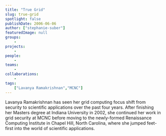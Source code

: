 ```yaml
---
title: "True Grid"
slug: true-grid
spotlight: false
publishDate: 2006-06-06
author: ["stephanie-suber"]
featuredImage: null
groups:
    - 
projects:
    - 
people:
    - 
teams: 
    - 
collaborations:
    - 
tags:
    ["Lavanya Ramakrishnan","MCNC"]
---
```

Lavanya Ramakrishnan has seen her grid computing focus shift from security to scientific applications over the past four years. After finishing her Masters degree at Indiana University in 2002, she continued her work in grid security at MCNC before moving to the newly-formed Renaissance Computing Institute in Chapel Hill, North Carolina, where she jumped feet-first into the world of scientific applications.
